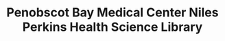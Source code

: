 ---
layout: repo
title: "Penobscot Bay Medical Center Niles Perkins Health Science Library"
id: 3311
permalink: repos/3311/
---